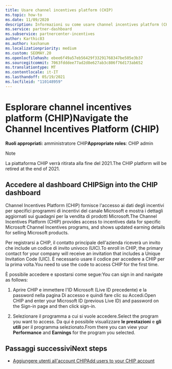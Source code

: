 ```yaml
---
title: Usare channel incentives platform (CHIP)
ms.topic: how-to
ms.date: 11/09/2020
description: Informazioni su come usare channel incentives platform (CHIP) per il lavoro degli incentivi. Si noti che questa piattaforma verrà ritirata alla fine del 2021.
ms.service: partner-dashboard
ms.subservice: partnercenter-incentives
author: Karthic83
ms.author: kashanum
ms.localizationpriority: medium
ms.custom: SEOMAY.20
ms.openlocfilehash: ebee6f49a57eb56429f33291768347be505e3b37
ms.sourcegitcommit: 7063fdddee77ad2d8e627ab3c806f76d173ab652
ms.translationtype: MT
ms.contentlocale: it-IT
ms.lasthandoff: 05/19/2021
ms.locfileid: "110148959"
---
```

# <a name="navigate-the-channel-incentives-platform-chip"></a><span data-ttu-id="20b5d-104">Esplorare channel incentives platform (CHIP)</span><span class="sxs-lookup"><span data-stu-id="20b5d-104">Navigate the Channel Incentives Platform (CHIP)</span></span>

<span data-ttu-id="20b5d-105">**Ruoli appropriati:** amministratore CHIP</span><span class="sxs-lookup"><span data-stu-id="20b5d-105">**Appropriate roles**: CHIP admin</span></span>

>[!NOTE]
><span data-ttu-id="20b5d-106">La piattaforma CHIP verrà ritirata alla fine del 2021.</span><span class="sxs-lookup"><span data-stu-id="20b5d-106">The CHIP platform will be retired at the end of 2021.</span></span>

## <a name="sign-into-the-chip-dashboard"></a><span data-ttu-id="20b5d-107">Accedere al dashboard CHIP</span><span class="sxs-lookup"><span data-stu-id="20b5d-107">Sign into the CHIP dashboard</span></span>

<span data-ttu-id="20b5d-108">Channel Incentives Platform (CHIP) fornisce l'accesso ai dati degli incentivi per specifici programmi di incentivi del canale Microsoft e mostra i dettagli aggiornati sui guadagni per la vendita di prodotti Microsoft.</span><span class="sxs-lookup"><span data-stu-id="20b5d-108">The Channel Incentives Platform (CHIP) provides access to incentives data for specific Microsoft Channel Incentives programs, and shows updated earning details for selling Microsoft products.</span></span>

<span data-ttu-id="20b5d-109">Per registrarsi a CHIP, il contatto principale dell'azienda riceverà un invito che include un codice di invito univoco (UIC).</span><span class="sxs-lookup"><span data-stu-id="20b5d-109">To enroll in CHIP, the primary contact for your company will receive an invitation that includes a Unique Invitation Code (UIC).</span></span> <span data-ttu-id="20b5d-110">È necessario usare il codice per accedere a CHIP per la prima volta.</span><span class="sxs-lookup"><span data-stu-id="20b5d-110">You need to use the code to access CHIP for the first time.</span></span>


<span data-ttu-id="20b5d-111">È possibile accedere e spostarsi come segue:</span><span class="sxs-lookup"><span data-stu-id="20b5d-111">You can sign in and navigate as follows:</span></span>

1. <span data-ttu-id="20b5d-112">Aprire CHIP e immettere l'ID Microsoft (Live ID precedente) e la password nella pagina Di accesso e quindi fare clic su Accedi.</span><span class="sxs-lookup"><span data-stu-id="20b5d-112">Open CHIP and enter your Microsoft ID (previous Live ID) and password on the Sign-in page and then click sign-in.</span></span>
 
1. <span data-ttu-id="20b5d-113">Selezionare il programma a cui si vuole accedere.</span><span class="sxs-lookup"><span data-stu-id="20b5d-113">Select the program you want to access.</span></span>
<span data-ttu-id="20b5d-114">Da qui è possibile visualizzare **le prestazioni** e **gli utili** per il programma selezionato.</span><span class="sxs-lookup"><span data-stu-id="20b5d-114">From there you can view your **Performance** and **Earnings** for the program you selected.</span></span> 

## <a name="next-steps"></a><span data-ttu-id="20b5d-115">Passaggi successivi</span><span class="sxs-lookup"><span data-stu-id="20b5d-115">Next steps</span></span>

- [<span data-ttu-id="20b5d-116">Aggiungere utenti all'account CHIP</span><span class="sxs-lookup"><span data-stu-id="20b5d-116">Add users to your CHIP account</span></span>](chip-users.md)